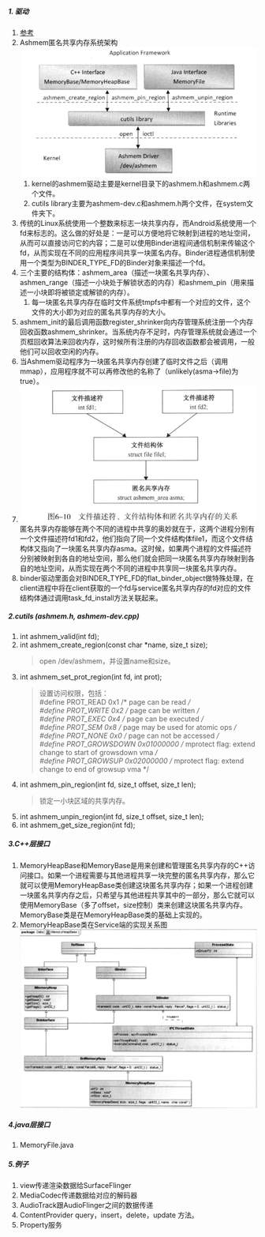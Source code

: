 ##### 1. 驱动
1. [参考](https://www.jianshu.com/p/d9bc9c668ba6)
2. Ashmem匿名共享内存系统架构![](../MdPicture/26.png)
    1. kernel的ashmem驱动主要是kernel目录下的ashmem.h和ashmem.c两个文件。
    2. cutils library主要为ashmem-dev.c和ashmem.h两个文件，在system文件夹下。
3. 传统的Linux系统使用一个整数来标志一块共享内存，而Android系统使用一个fd来标志的。这么做的好处是：一是可以方便地将它映射到进程的地址空间，从而可以直接访问它的内容；二是可以使用Binder进程间通信机制来传输这个fd，从而实现在不同的应用程序间共享一块匿名内存。Binder进程通信机制使用一个类型为BINDER_TYPE_FD的Binder对象来描述一个fd。
4. 三个主要的结构体：ashmem_area（描述一块匿名共享内存）、ashmen_range（描述一小块处于解锁状态的内存）和ashmem_pin（用来描述一小块即将被锁定或解锁的内存）。
    1. 每一块匿名共享内存在临时文件系统tmpfs中都有一个对应的文件，这个文件的大小即为对应的匿名共享内存的大小。
5. ashmem_init的最后调用函数register_shrinker向内存管理系统注册一个内存回收函数ashmem_shrinker。当系统内存不足时，内存管理系统就会通过一个页框回收算法来回收内存，这时候所有注册的内存回收函数都会被调用，一般他们可以回收空闲的内存。
6. 当Ashmem驱动程序为一块匿名共享内存创建了临时文件之后（调用mmap），应用程序就不可以再修改他的名称了（unlikely(asma->file)为true）。
7. ![](../MdPicture/28.png)匿名共享内存能够在两个不同的进程中共享的奥妙就在于，这两个进程分别有一个文件描述符fd1和fd2，他们指向了同一个文件结构体file1，而这个文件结构体又指向了一块匿名共享内存asma。这时候，如果两个进程的文件描述符分别被映射到各自的地址空间，那么他们就会把同一块匿名共享内存映射到各自的地址空间，从而实现在两个不同的进程中共享同一块匿名共享内存。
8. binder驱动里面会对BINDER_TYPE_FD的flat_binder_object做特殊处理，在client进程中将在client获取的一个fd与service匿名共享内存的fd对应的文件结构体通过调用task_fd_install方法关联起来。

##### 2.cutils (ashmem.h, ashmem-dev.cpp)
1. int ashmem_valid(int fd);
2. int ashmem_create_region(const char *name, size_t size);
    > open /dev/ashmem，并设置name和size。
3. int ashmem_set_prot_region(int fd, int prot);
    > 设置访问权限，包括：</br>
    > #define PROT_READ	0x1		/* page can be read */</br>
    > #define PROT_WRITE	0x2		/* page can be written */</br>
    > #define PROT_EXEC	0x4		/* page can be executed */</br>
    > #define PROT_SEM	0x8		/* page may be used for atomic ops */</br>
    > #define PROT_NONE	0x0		/* page can not be accessed */</br>
    > #define PROT_GROWSDOWN	0x01000000	/* mprotect flag: extend change to start of growsdown vma */</br>
    > #define PROT_GROWSUP	0x02000000	/* mprotect flag: extend change to end of growsup vma */
4. int ashmem_pin_region(int fd, size_t offset, size_t len);
    > 锁定一小块区域的共享内存。
5. int ashmem_unpin_region(int fd, size_t offset, size_t len);
6. int ashmem_get_size_region(int fd);

##### 3.C++层接口
1. MemoryHeapBase和MemoryBase是用来创建和管理匿名共享内存的C++访问接口。如果一个进程需要与其他进程共享一块完整的匿名共享内存，那么它就可以使用MemoryHeapBase类创建这块匿名共享内存；如果一个进程创建一块匿名共享内存之后，只希望与其他进程共享其中的一部分，那么它就可以使用MemoryBase（多了offset，size控制）类来创建这块匿名共享内存。MemoryBase类是在MemoryHeapBase类的基础上实现的。
2. MemoryHeapBase类在Service端的实现关系图![](../MdPicture/27.png)

##### 4.java层接口
1. MemoryFile.java

##### 5.例子
1. view传递渲染数据给SurfaceFlinger
2. MediaCodec传递数据给对应的解码器
3. AudioTrack跟AudioFlinger之间的数据传递
4. ContentProvider query，insert，delete，update 方法。
5. Property服务